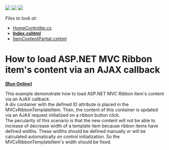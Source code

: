 <!-- default badges list -->
![](https://img.shields.io/endpoint?url=https://codecentral.devexpress.com/api/v1/VersionRange/128552639/14.1.5%2B)
[![](https://img.shields.io/badge/Open_in_DevExpress_Support_Center-FF7200?style=flat-square&logo=DevExpress&logoColor=white)](https://supportcenter.devexpress.com/ticket/details/T120880)
[![](https://img.shields.io/badge/📖_How_to_use_DevExpress_Examples-e9f6fc?style=flat-square)](https://docs.devexpress.com/GeneralInformation/403183)
<!-- default badges end -->
<!-- default file list -->
*Files to look at*:

* [HomeController.cs](./CS/T120880/Controllers/HomeController.cs)
* **[Index.cshtml](./CS/T120880/Views/Home/Index.cshtml)**
* [ItemContentPartial.cshtml](./CS/T120880/Views/Home/ItemContentPartial.cshtml)
<!-- default file list end -->
# How to load ASP.NET MVC Ribbon item's content via an AJAX callback
<!-- run online -->
**[[Run Online]](https://codecentral.devexpress.com/t120880/)**
<!-- run online end -->


This example demonstrate how to load ASP.NET MVC Ribbon item's content via an AJAX callback.<br />A div container with the defined ID attribute is placed in the MVCxRibbonTemplateItem. Then, the content of this container is updated via an AJAX request initialized on a ribbon button click.<br />The pecularity of this scenario is that the new content will not be able to increase of decrease width of a template item because ribbon items have defined widths. These widths should be defined manually or will be calculated automatically on control initialization. So the MVCxRibbonTemplateItem's width should be fixed.

<br/>


